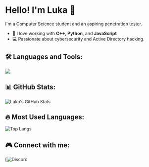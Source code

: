 # Hello! I'm Luka 👋

I'm a Computer Science student and an aspiring penetration tester. 

- 🔹 I love working with **C++, Python**, and **JavaScript**
- 💻 Passionate about cybersecurity and Active Directory hacking.

## 🛠 Languages and Tools:
<p align="left">
  <img src="https://skillicons.dev/icons?i=cpp,py,js,linux,windows,git" />
</p>

## 📊 GitHub Stats:
![Luka's GitHub Stats](https://github-readme-stats.vercel.app/api?username=lukaxdqd&show_icons=true&theme=dark)

## 🔥 Most Used Languages:
![Top Langs](https://github-readme-stats.vercel.app/api/top-langs/?username=lukaxdq&layout=compact&theme=dark)

## 🎮 Connect with me:
[![Discord](https://discordapp.com/users/998585779804708864)
